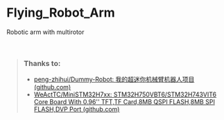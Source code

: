 # Flying_Robot_Arm
Robotic arm with multirotor

&nbsp;
> ### **Thanks to:**
>
> * [peng-zhihui/Dummy-Robot: 我的超迷你机械臂机器人项目 (github.com)](https://github.com/peng-zhihui/Dummy-Robot)
> * [WeActTC/MiniSTM32H7xx: STM32H750VBT6/STM32H743VIT6 Core Board With 0.96'' TFT,TF Card,8MB QSPI FLASH,8MB SPI FLASH,DVP Port (github.com)](https://github.com/WeActTC/MiniSTM32H7xx)
>



